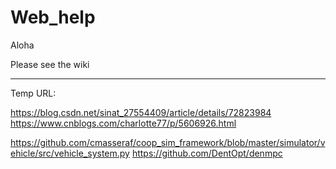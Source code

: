 # Web_help
Aloha

Please see the wiki

-----------------------------------------------------

Temp URL:

https://blog.csdn.net/sinat_27554409/article/details/72823984
https://www.cnblogs.com/charlotte77/p/5606926.html

https://github.com/cmasseraf/coop_sim_framework/blob/master/simulator/vehicle/src/vehicle_system.py
https://github.com/DentOpt/denmpc
